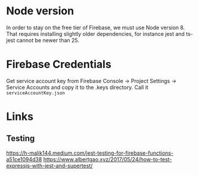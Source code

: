 
# Node version

In order to stay on the free tier of Firebase, we must use Node version 8.  That requires installing slightly older dependencies, for instance jest and ts-jest cannot be newer than 25.

# Firebase Credentials

Get service account key from Firebase Console -> Project Settings -> Service
Accounts and copy it to the .keys directory.  Call it `serviceAccountKey.json`


# Links

## Testing

https://h-malik144.medium.com/jest-testing-for-firebase-functions-a51ce1094d38
https://www.albertgao.xyz/2017/05/24/how-to-test-expressjs-with-jest-and-supertest/


